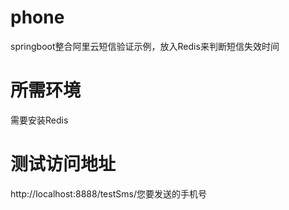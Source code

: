 # phone
springboot整合阿里云短信验证示例，放入Redis来判断短信失效时间
# 所需环境
需要安装Redis
# 测试访问地址
http://localhost:8888/testSms/您要发送的手机号

